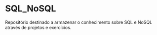 # SQL_NoSQL
Repositório destinado a armazenar o conhecimento sobre SQL e NoSQL através de projetos e exercícios.
